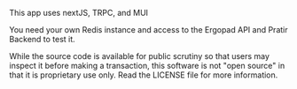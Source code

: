 This app uses nextJS, TRPC, and MUI

You need your own Redis instance and access to the Ergopad API and Pratir Backend to test it. 

While the source code is available for public scrutiny so that users may inspect it before making a transaction, this software is not "open source" in that it is proprietary use only. Read the LICENSE file for more information. 